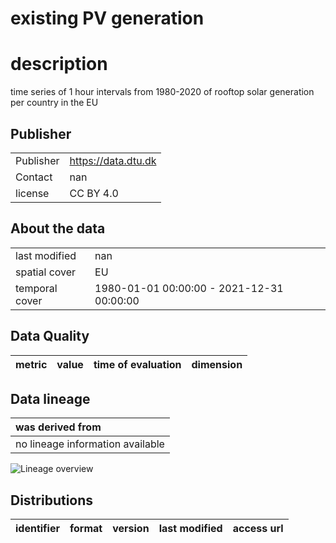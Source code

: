 
existing PV generation
======================

# description
  
time series of 1 hour intervals from 1980-2020 of rooftop solar generation per country in the EU
## Publisher

|||
| :--- | :--- |
|Publisher|https://data.dtu.dk|
|Contact|nan|
|license|CC BY 4.0|

## About the data

|||
| :--- | :--- |
|last modified|nan|
|spatial cover|EU|
|temporal cover|1980-01-01 00:00:00 - 2021-12-31 00:00:00|

## Data Quality

|metric|value|time of evaluation|dimension|
| :---: | :---: | :---: | :---: |

## Data lineage

|was derived from|
| :--- |
|no lineage information available|
  
![Lineage overview](s/figures/46be983d-3de3-4e10-b82a-828b18cd77e7_lineage.svg)
## Distributions

|identifier|format|version|last modified|access url|
| :---: | :---: | :---: | :---: | :---: |
